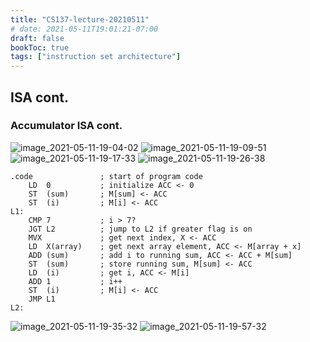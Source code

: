 ```yaml
---
title: "CS137-lecture-20210511"
# date: 2021-05-11T19:01:21-07:00
draft: false
bookToc: true
tags: ["instruction set architecture"]
---
```


## ISA cont.

### Accumulator ISA cont.

![image_2021-05-11-19-04-02](/notes/image_2021-05-11-19-04-02.png)
![image_2021-05-11-19-09-51](/notes/image_2021-05-11-19-09-51.png)
![image_2021-05-11-19-17-33](/notes/image_2021-05-11-19-17-33.png)
![image_2021-05-11-19-26-38](/notes/image_2021-05-11-19-26-38.png)

```
.code               ; start of program code
    LD  0           ; initialize ACC <- 0
    ST  (sum)       ; M[sum] <- ACC
    ST  (i)         ; M[i] <- ACC
L1:
    CMP 7           ; i > 7?
    JGT L2          ; jump to L2 if greater flag is on
    MVX             ; get next index, X <- ACC
    LD  X(array)    ; get next array element, ACC <- M[array + x]
    ADD (sum)       ; add i to running sum, ACC <- ACC + M[sum]
    ST  (sum)       ; store running sum, M[sum] <- ACC
    LD  (i)         ; get i, ACC <- M[i]
    ADD 1           ; i++
    ST  (i)         ; M[i] <- ACC
    JMP L1
L2:
```

![image_2021-05-11-19-35-32](/notes/image_2021-05-11-19-35-32.png)
![image_2021-05-11-19-57-32](/notes/image_2021-05-11-19-57-32.png)

